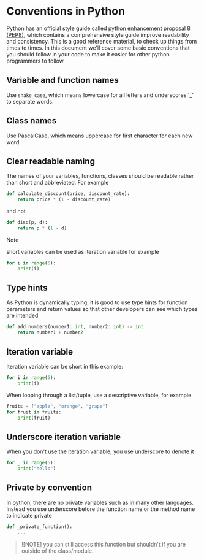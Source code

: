 # Conventions in Python

Python has an official style guide called [python enhancement proposal 8 (PEP8)](https://peps.python.org/pep-0008/#introduction), which contains a comprehensive style guide improve readability and consistency. This is a good reference material, to check up things from times to times. In this document we'll cover some basic conventions that you should follow in your code to make it easier for other python programmers to follow. 

## Variable and function names

Use `snake_case`, which means lowercase for all letters and underscores '_' to separate words. 

## Class names

Use PascalCase, which means uppercase for first character for each new word. 

## Clear readable naming 

The names of your variables, functions, classes should be readable rather than short and abbreviated. For example 

```py
def calculate_discount(price, discount_rate):
    return price * (1 - discount_rate)
```

and not 

```py
def disc(p, d):
    return p * (1 - d)
```

> [!NOTE]
> short variables can be used as iteration variable for example 
> ```py
> for i in range(5):
>     print(i)

## Type hints

As Python is dynamically typing, it is good to use type hints for function parameters and return values so that other developers can see which types are intended

```py
def add_numbers(number1: int, number2: int) -> int:
    return number1 + number2
```

## Iteration variable

Iteration variable can be short in this example: 

```py
for i in range(5):
    print(i)
```

When looping through a list/tuple, use a descriptive variable, for example 

```py
fruits = ["apple", "orange", "grape"]
for fruit in fruits:
    print(fruit)
```

## Underscore iteration variable

When you don't use the iteration variable, you use underscore to denote it 

```py
for _ in range(5):
    print("hello")
```

## Private by convention

In python, there are no private variables such as in many other languages. Instead you use underscore before the function name or the method name to indicate private

```py
def _private_function():
    ...
```

> ![NOTE]
> you can still access this function but shouldn't if you are outside of the class/module. 
